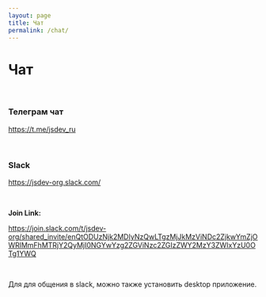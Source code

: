 ```yaml
---
layout: page
title: Чат
permalink: /chat/
---
```


# Чат

<br/>

### Телеграм чат

https://t.me/jsdev_ru

<br/>

### Slack

https://jsdev-org.slack.com/

<br/>

**Join Link:**

https://join.slack.com/t/jsdev-org/shared_invite/enQtODUzNjk2MDIyNzQwLTgzMjJkMzViNDc2ZjkwYmZjOWRlMmFhMTRjY2QyMjI0NGYwYzg2ZGViNzc2ZGIzZWY2MzY3ZWIxYzU0OTg1YWQ

<br/>

Для для общения в slack, можно также установить desktop приложение.
